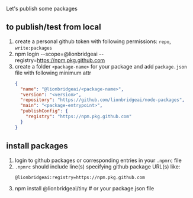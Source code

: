 Let's publish some packages

## to publish/test from local
1. create a personal github token with following permissions: `repo`, `write:packages`
1. npm login --scope=@lionbridgeai --registry=https://npm.pkg.github.com 
1. create a folder `<package-name>` for your package and add `package.json` file with following minimum attr
    ```json
    {
      "name": "@lionbridgeai/<package-name>",
      "version": "<version>",
      "repository": "https://github.com/lionbridgeai/node-packages",
      "main": "<package-entrypoint>",
      "publishConfig": {
        "registry": "https://npm.pkg.github.com"
      }
    }
    ```


## install packages
1. login to github packages or corresponding entries in your `.npmrc` file
1. `.npmrc` should include line(s) specifying github package URL(s) like:
    ```sh
    @lionbridgeai:registry=https://npm.pkg.github.com
    ```
1. npm install @lionbridgeai/tiny # or your package.json file
